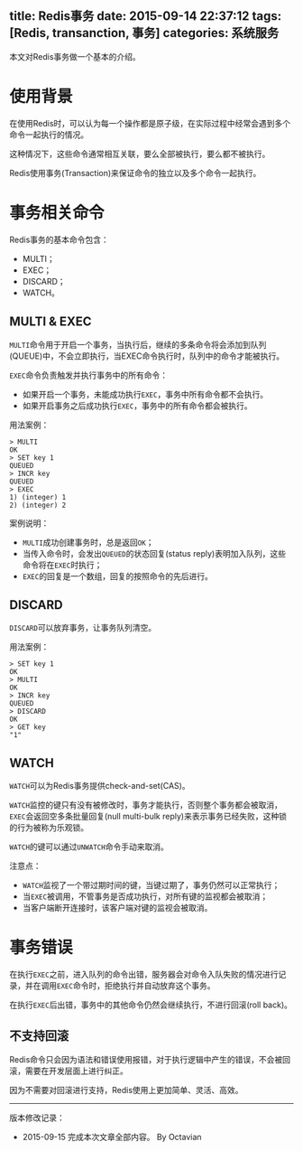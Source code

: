 title: Redis事务
date: 2015-09-14 22:37:12
tags: [Redis, transanction, 事务]
categories: 系统服务
---

本文对Redis事务做一个基本的介绍。

# 使用背景
在使用Redis时，可以认为每一个操作都是原子级，在实际过程中经常会遇到多个命令一起执行的情况。

这种情况下，这些命令通常相互关联，要么全部被执行，要么都不被执行。

Redis使用事务(Transaction)来保证命令的独立以及多个命令一起执行。

# 事务相关命令

Redis事务的基本命令包含：

+ MULTI；
+ EXEC；
+ DISCARD；
+ WATCH。

## MULTI & EXEC

`MULTI`命令用于开启一个事务，当执行后，继续的多条命令将会添加到队列(QUEUE)中，不会立即执行，当EXEC命令执行时，队列中的命令才能被执行。

`EXEC`命令负责触发并执行事务中的所有命令：

+ 如果开启一个事务，未能成功执行`EXEC`，事务中所有命令都不会执行。
+ 如果开启事务之后成功执行`EXEC`，事务中的所有命令都会被执行。


用法案例：

```
> MULTI
OK
> SET key 1
QUEUED
> INCR key
QUEUED
> EXEC
1) (integer) 1
2) (integer) 2
```

案例说明：

+ `MULTI`成功创建事务时，总是返回`OK`；
+ 当传入命令时，会发出`QUEUED`的状态回复(status reply)表明加入队列，这些命令将在`EXEC`时执行；
+ `EXEC`的回复是一个数组，回复的按照命令的先后进行。


## DISCARD

`DISCARD`可以放弃事务，让事务队列清空。

用法案例：

```
> SET key 1
OK
> MULTI
OK
> INCR key
QUEUED
> DISCARD
OK
> GET key
"1"
```

## WATCH

`WATCH`可以为Redis事务提供check-and-set(CAS)。

`WATCH`监控的键只有没有被修改时，事务才能执行，否则整个事务都会被取消，`EXEC`会返回空多条批量回复(null multi-bulk reply)来表示事务已经失败，这种锁的行为被称为乐观锁。

`WATCH`的键可以通过`UNWATCH`命令手动来取消。

注意点：

+ `WATCH`监视了一个带过期时间的键，当键过期了，事务仍然可以正常执行；
+ 当`EXEC`被调用，不管事务是否成功执行，对所有键的监视都会被取消；
+ 当客户端断开连接时，该客户端对键的监视会被取消。


# 事务错误

在执行`EXEC`之前，进入队列的命令出错，服务器会对命令入队失败的情况进行记录，并在调用`EXEC`命令时，拒绝执行并自动放弃这个事务。

在执行`EXEC`后出错，事务中的其他命令仍然会继续执行，不进行回滚(roll back)。

## 不支持回滚

Redis命令只会因为语法和错误使用报错，对于执行逻辑中产生的错误，不会被回滚，需要在开发层面上进行纠正。

因为不需要对回滚进行支持，Redis使用上更加简单、灵活、高效。


***

版本修改记录：

+ 2015-09-15 完成本次文章全部内容。 By Octavian